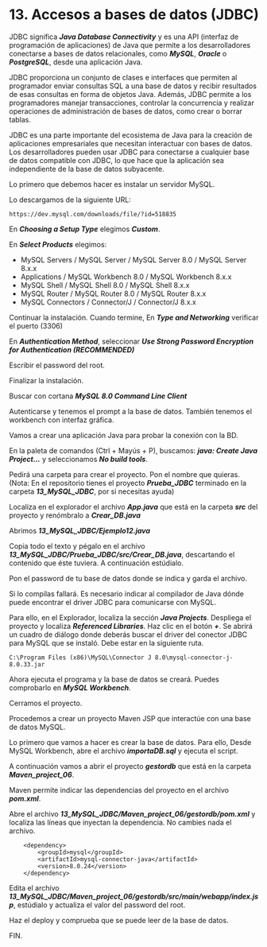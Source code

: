 # 13. Accesos a bases de datos (JDBC)

JDBC significa ***Java Database Connectivity*** y es una API (interfaz de programación de aplicaciones) de Java que permite a los desarrolladores conectarse a bases de datos relacionales, como ***MySQL***, ***Oracle*** o ***PostgreSQL***, desde una aplicación Java.

JDBC proporciona un conjunto de clases e interfaces que permiten al programador enviar consultas SQL a una base de datos y recibir resultados de esas consultas en forma de objetos Java. Además, JDBC permite a los programadores manejar transacciones, controlar la concurrencia y realizar operaciones de administración de bases de datos, como crear o borrar tablas.

JDBC es una parte importante del ecosistema de Java para la creación de aplicaciones empresariales que necesitan interactuar con bases de datos. Los desarrolladores pueden usar JDBC para conectarse a cualquier base de datos compatible con JDBC, lo que hace que la aplicación sea independiente de la base de datos subyacente.

Lo primero que debemos hacer es instalar un servidor MySQL.

Lo descargamos de la siguiente URL:
```
https://dev.mysql.com/downloads/file/?id=518835
```

En ***Choosing a Setup Type*** elegimos ***Custom***.

En ***Select Products*** elegimos:

* MySQL Servers / MySQL Server / MySQL Server 8.0 / MySQL Server 8.x.x
* Applications / MySQL Workbench 8.0 / MySQL Workbench 8.x.x
* MySQL Shell / MySQL Shell 8.0 / MySQL Shell 8.x.x
* MySQL Router / MySQL Router 8.0 / MySQL Router 8.x.x
* MySQL Connectors / Connector/J / Connector/J 8.x.x

Continuar la instalación. Cuando termine, En ***Type and Networking*** verificar el puerto (3306)

En ***Authentication Method***, seleccionar ***Use Strong Password Encryption for Authentication (RECOMMENDED)***

Escribir el password del root.

Finalizar la instalación.

Buscar con cortana ***MySQL 8.0 Command Line Client***

Autenticarse y tenemos el prompt a la base de datos. También tenemos el workbench con interfaz gráfica.

Vamos a crear una aplicación Java para probar la conexión con la BD.

En la paleta de comandos (Ctrl + Mayús + P), buscamos: ***java: Create Java Project...*** y seleccionamos ***No build tools***.

Pedirá una carpeta para crear el proyecto. Pon el nombre que quieras. (Nota: En el repositorio tienes el proyecto ***Prueba_JDBC*** terminado en la carpeta ***13_MySQL_JDBC***, por si necesitas ayuda)

Localiza en el explorador el archivo ***App.java*** que está en la carpeta ***src*** del proyecto y renómbralo a ***Crear_DB.java***

Abrimos ***13_MySQL_JDBC/Ejemplo12.java***

Copia todo el texto y pégalo en el archivo ***13_MySQL_JDBC/Prueba_JDBC/src/Crear_DB.java***, descartando el contenido que éste tuviera. A continuación estúdialo.

Pon el password de tu base de datos donde se indica y garda el archivo.

Si lo compilas fallará. Es necesario indicar al compilador de Java dónde puede encontrar el driver JDBC para comunicarse con MySQL. 

Para ello, en el Explorador, localiza la sección ***Java Projects***. Despliega el proyecto y localiza ***Referenced Libraries***. Haz clic en el botón ***+***. Se abrirá un cuadro de diálogo donde deberás buscar el driver del conector JDBC para MySQL que se instaló. Debe estar en la siguiente ruta.

```
C:\Program Files (x86)\MySQL\Connector J 8.0\mysql-connector-j-8.0.33.jar
```
Ahora ejecuta el programa y la base de datos se creará. Puedes comprobarlo en ***MySQL Workbench***.

Cerramos el proyecto.

Procedemos a crear un proyecto Maven JSP que interactúe con una base de datos MySQL.

Lo primero que vamos a hacer es crear la base de datos. Para ello, Desde MySQL Workbench, abre el archivo ***importaDB.sql*** y ejecuta el script.

A continuación vamos a abrir el proyecto ***gestordb*** que está en la carpeta ***Maven_project_06***.

Maven permite indicar las dependencias del proyecto en el archivo ***pom.xml***. 

Abre el archivo ***13_MySQL_JDBC/Maven_project_06/gestordb/pom.xml*** y localiza las líneas que inyectan la dependencia. No cambies nada el archivo.

```
    <dependency>
        <groupId>mysql</groupId>
        <artifactId>mysql-connector-java</artifactId>
        <version>8.0.24</version>
    </dependency>
```


Edita el archivo ***13_MySQL_JDBC/Maven_project_06/gestordb/src/main/webapp/index.jsp***, estúdialo y actualiza el valor del password del root. 

Haz el deploy y comprueba que se puede leer de la base de datos.

FIN.